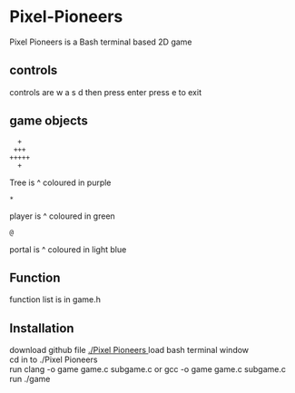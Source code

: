# Pixel-Pioneers
Pixel Pioneers is a Bash terminal based 2D game 

## controls
controls are w a s d then press enter
press e to exit

## game objects  
```
  +     
 +++          
+++++  
  +
```
Tree is ^ coloured in purple 
```
*
```
player is ^ coloured in green  
```
@
```
portal is ^ coloured in light blue  
## Function
function list is in game.h

## Installation
download github file [./Pixel Pioneers ](https://github.com/samotgameing/Pixel-Pioneers/tree/73b3b45d0d86a5222daa6ae2d23ab7ca0dec087a/Pixel%20Pioneers) 
load bash terminal window   
cd in to ./Pixel Pioneers  
run clang -o game game.c subgame.c or gcc -o game game.c subgame.c  
run ./game  
